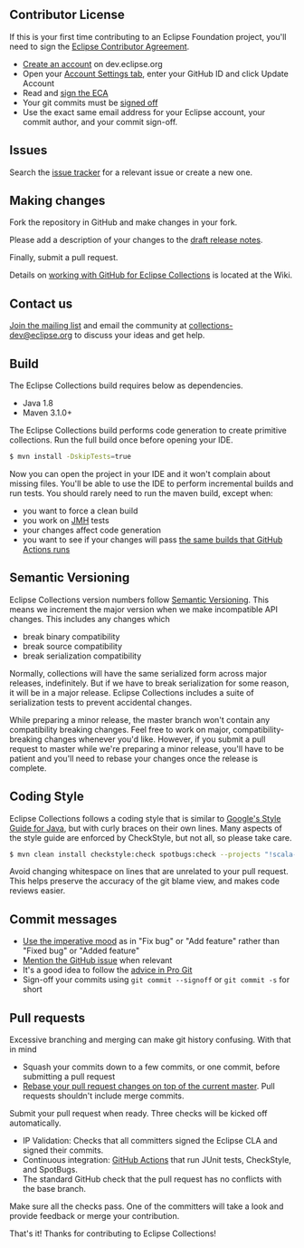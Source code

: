Contributor License
-------------------

If this is your first time contributing to an Eclipse Foundation project, you'll need to sign the [Eclipse Contributor Agreement][ECA].

- [Create an account](https://dev.eclipse.org/site_login/createaccount.php) on dev.eclipse.org
- Open your [Account Settings tab](https://dev.eclipse.org/site_login/myaccount.php#open_tab_accountsettings), enter your GitHub ID and click Update Account
- Read and [sign the ECA](https://dev.eclipse.org/site_login/myaccount.php#open_tab_cla)
- Your git commits must be [signed off](https://wiki.eclipse.org/Development_Resources/Contributing_via_Git#Signing_off_on_a_commit)
- Use the exact same email address for your Eclipse account, your commit author, and your commit sign-off.

Issues
------

Search the [issue tracker](https://github.com/eclipse/eclipse-collections/issues) for a relevant issue or create a new one.

Making changes
--------------

Fork the repository in GitHub and make changes in your fork.

Please add a description of your changes to the [draft release notes](RELEASE_NOTE_DRAFT.md).

Finally, submit a pull request.

Details on [working with GitHub for Eclipse Collections](https://github.com/eclipse/eclipse-collections/wiki/Working-with-GitHub) is located at the Wiki.

Contact us
----------

[Join the mailing list][mailing-list] and email the community at collections-dev@eclipse.org to discuss your ideas and get help.

Build
-----
The Eclipse Collections build requires below as dependencies.

- Java 1.8
- Maven 3.1.0+

The Eclipse Collections build performs code generation to create primitive collections. Run the full build once before opening your IDE.

```bash
$ mvn install -DskipTests=true
```

Now you can open the project in your IDE and it won't complain about missing files. You'll be able to use the IDE to perform incremental builds and run tests. You should rarely need to run the maven build, except when:

- you want to force a clean build
- you work on [JMH][jmh] tests
- your changes affect code generation
- you want to see if your changes will pass [the same builds that GitHub Actions runs][github]

Semantic Versioning
-------------------

Eclipse Collections version numbers follow [Semantic Versioning][semver]. This means we increment the major version when we make incompatible API changes. This includes any changes which

- break binary compatibility
- break source compatibility
- break serialization compatibility

Normally, collections will have the same serialized form across major releases, indefinitely. But if we have to break serialization for some reason, it will be in a major release. Eclipse Collections includes a suite of serialization tests to prevent accidental changes.

While preparing a minor release, the master branch won't contain any compatibility breaking changes. Feel free to work on major, compatibility-breaking changes whenever you'd like. However, if you submit a pull request to master while we're preparing a minor release, you'll have to be patient and you'll need to rebase your changes once the release is complete.

Coding Style
------------

Eclipse Collections follows a coding style that is similar to [Google's Style Guide for Java][style-guide], but with curly braces on their own lines. Many aspects of the style guide are enforced by CheckStyle, but not all, so please take care.

```bash
$ mvn clean install checkstyle:check spotbugs:check --projects "!scala-unit-tests,!jmh-scala-tests,!jmh-tests" -DskipTests=true
```

Avoid changing whitespace on lines that are unrelated to your pull request. This helps preserve the accuracy of the git blame view, and makes code reviews easier.

Commit messages
---------------

- [Use the imperative mood][imperative-mood] as in "Fix bug" or "Add feature" rather than "Fixed bug" or "Added feature"
- [Mention the GitHub issue][github-issue] when relevant
- It's a good idea to follow the [advice in Pro Git](https://git-scm.com/book/ch5-2.html)
- Sign-off your commits using `git commit --signoff` or `git commit -s` for short

Pull requests
-------------

Excessive branching and merging can make git history confusing. With that in mind

- Squash your commits down to a few commits, or one commit, before submitting a pull request
- [Rebase your pull request changes on top of the current master][rebase]. Pull requests shouldn't include merge commits.

Submit your pull request when ready. Three checks will be kicked off automatically.

- IP Validation: Checks that all committers signed the Eclipse CLA and signed their commits.
- Continuous integration: [GitHub Actions][github] that run JUnit tests, CheckStyle, and SpotBugs.
- The standard GitHub check that the pull request has no conflicts with the base branch.

Make sure all the checks pass. One of the committers will take a look and provide feedback or merge your contribution.

That's it! Thanks for contributing to Eclipse Collections!

[ECA]:             https://www.eclipse.org/legal/ECA.php
[jmh]:             http://openjdk.java.net/projects/code-tools/jmh/
[semver]:          http://semver.org/
[style-guide]:     https://google.github.io/styleguide/javaguide.html
[rebase]:          https://github.com/edx/edx-platform/wiki/How-to-Rebase-a-Pull-Request
[github]:          https://github.com/eclipse/eclipse-collections/actions
[imperative-mood]: https://github.com/git/git/blob/master/Documentation/SubmittingPatches
[github-issue]:    https://help.github.com/articles/closing-issues-via-commit-messages/
[mailing-list]:    https://dev.eclipse.org/mailman/listinfo/collections-dev
